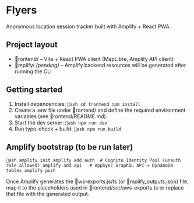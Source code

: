 ﻿# Flyers

Anonymous location session tracker built with Amplify + React PWA.

## Project layout

- rontend/ – Vite + React PWA client (MapLibre, Amplify API client)
- mplify/ *(pending)* – Amplify backend resources will be generated after running the CLI

## Getting started

1. Install dependencies:
   `ash
   cd frontend
   npm install
   `
2. Create a .env file under rontend/ and define the required environment variables (see rontend/README.md).
3. Start the dev server:
   `ash
   npm run dev
   `
4. Run type-check + build:
   `ash
   npm run build
   `

## Amplify bootstrap (to be run later)

`ash
amplify init
amplify add auth  # Cognito Identity Pool (unauth role allowed)
amplify add api   # AppSync GraphQL API + DynamoDB tables
amplify push
`

Once Amplify generates the ws-exports.js/ts (or mplify_outputs.json) file, map it to the placeholders used in rontend/src/aws-exports.ts or replace that file with the generated output.
